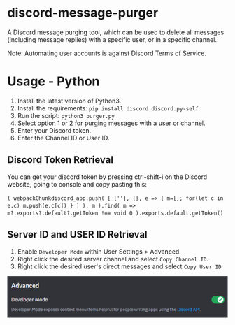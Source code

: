 # discord-message-purger
A Discord message purging tool, which can be used to delete all messages (including message replies) with a specific user, or in a specific channel.

Note: Automating user accounts is against Discord Terms of Service. 

# Usage - Python 
1. Install the latest version of Python3.
2. Install the requirements: `pip install discord discord.py-self`
3. Run the script: `python3 purger.py`
4. Select option 1 or 2 for purging messages with a user or channel.
5. Enter your Discord token.
6. Enter the Channel ID or User ID.

## Discord Token Retrieval

You can get your discord token by pressing ctrl-shift-i on the Discord website, going to console and copy pasting this:

`(
    webpackChunkdiscord_app.push(
        [
            [''],
            {},
            e => {
                m=[];
                for(let c in e.c)
                    m.push(e.c[c])
            }
        ]
    ),
    m
).find(
    m => m?.exports?.default?.getToken !== void 0
).exports.default.getToken()`

## Server ID and USER ID Retrieval
1. Enable `Developer Mode` within User Settings > Advanced.
2. Right click the desired server channel and select `Copy Channel ID`.
3. Right click the desired user's direct messages and select `Copy User ID`

![](images/developer-mode-on.png)
